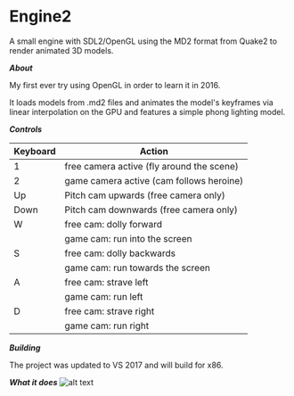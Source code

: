 # Engine2
A small engine with SDL2/OpenGL using the MD2 format from Quake2 to render animated 3D models.

***About***

My first ever try using OpenGL in order to learn it in 2016.

It loads models from .md2 files and animates the model's keyframes via linear interpolation on the GPU
and features a simple phong lighting model.

***Controls***

|Keyboard   |Action                                       |
|-----------|---------------------------------------------|
|1          |free camera active (fly around the scene)    |
|2          |game camera active (cam follows heroine)     |
|Up         |Pitch cam upwards (free camera only)         |
|Down       |Pitch cam downwards (free camera only)       |
|W          |free cam: dolly forward                      |
|           |game cam: run into the screen                |
|S          |free cam: dolly backwards                    |
|           |game cam: run towards the screen             |
|A          |free cam: strave left                        |
|           |game cam: run left                           |
|D          |free cam: strave right                       | 
|           |game cam: run right                          |



***Building***

The project was updated to VS 2017 and will build for x86.


***What it does***
![alt text](https://github.com/michaeleggers/Engine2/blob/master/Engine2%202016-11-29%2010-58-18-29.gif "engine in action")
